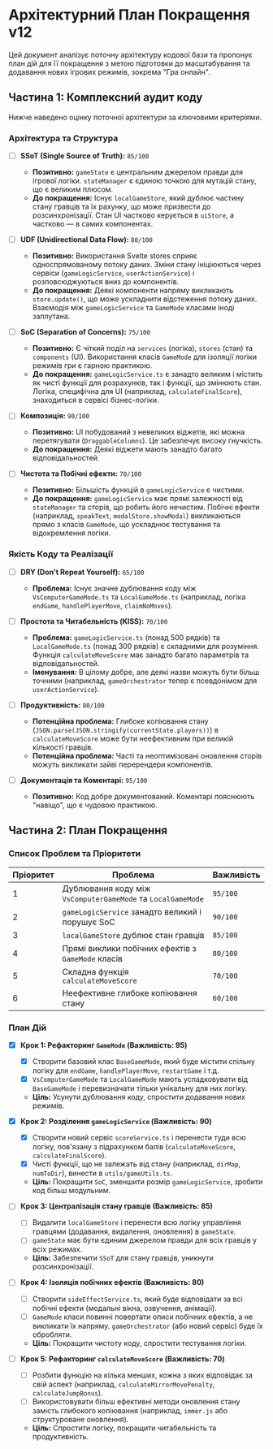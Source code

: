 # Архітектурний План Покращення v12

Цей документ аналізує поточну архітектуру кодової бази та пропонує план дій для її покращення з метою підготовки до масштабування та додавання нових ігрових режимів, зокрема "Гра онлайн".

## Частина 1: Комплексний аудит коду

Нижче наведено оцінку поточної архітектури за ключовими критеріями.

### Архітектура та Структура

- [ ] **SSoT (Single Source of Truth):** `85/100`
  - **Позитивно:** `gameState` є центральним джерелом правди для ігрової логіки. `stateManager` є єдиною точкою для мутацій стану, що є великим плюсом.
  - **До покращення:** Існує `localGameStore`, який дублює частину стану гравців та їх рахунку, що може призвести до розсинхронізації. Стан UI частково керується в `uiStore`, а частково — в самих компонентах.

- [ ] **UDF (Unidirectional Data Flow):** `80/100`
  - **Позитивно:** Використання Svelte stores сприяє односпрямованому потоку даних. Зміни стану ініціюються через сервіси (`gameLogicService`, `userActionService`) і розповсюджуються вниз до компонентів.
  - **До покращення:** Деякі компоненти напряму викликають `store.update()`, що може ускладнити відстеження потоку даних. Взаємодія між `gameLogicService` та `GameMode` класами іноді заплутана.

- [ ] **SoC (Separation of Concerns):** `75/100`
  - **Позитивно:** Є чіткий поділ на `services` (логіка), `stores` (стан) та `components` (UI). Використання класів `GameMode` для ізоляції логіки режимів гри є гарною практикою.
  - **До покращення:** `gameLogicService.ts` є занадто великим і містить як чисті функції для розрахунків, так і функції, що змінюють стан. Логіка, специфічна для UI (наприклад, `calculateFinalScore`), знаходиться в сервісі бізнес-логіки.

- [ ] **Композиція:** `90/100`
  - **Позитивно:** UI побудований з невеликих віджетів, які можна перетягувати (`DraggableColumns`). Це забезпечує високу гнучкість.
  - **До покращення:** Деякі віджети мають занадто багато відповідальностей.

- [ ] **Чистота та Побічні ефекти:** `70/100`
  - **Позитивно:** Більшість функцій в `gameLogicService` є чистими.
  - **До покращення:** `gameLogicService` має прямі залежності від `stateManager` та сторів, що робить його нечистим. Побічні ефекти (наприклад, `speakText`, `modalStore.showModal`) викликаються прямо з класів `GameMode`, що ускладнює тестування та відокремлення логіки.

### Якість Коду та Реалізації

- [ ] **DRY (Don't Repeat Yourself):** `65/100`
  - **Проблема:** Існує значне дублювання коду між `VsComputerGameMode.ts` та `LocalGameMode.ts` (наприклад, логіка `endGame`, `handlePlayerMove`, `claimNoMoves`).

- [ ] **Простота та Читабельність (KISS):** `70/100`
  - **Проблема:** `gameLogicService.ts` (понад 500 рядків) та `LocalGameMode.ts` (понад 300 рядків) є складними для розуміння. Функція `calculateMoveScore` має занадто багато параметрів та відповідальностей.
  - **Іменування:** В цілому добре, але деякі назви можуть бути більш точними (наприклад, `gameOrchestrator` тепер є псевдонімом для `userActionService`).

- [ ] **Продуктивність:** `80/100`
  - **Потенційна проблема:** Глибоке копіювання стану (`JSON.parse(JSON.stringify(currentState.players))`) в `calculateMoveScore` може бути неефективним при великій кількості гравців.
  - **Потенційна проблема:** Часті та неоптимізовані оновлення сторів можуть викликати зайві перерендери компонентів.

- [ ] **Документація та Коментарі:** `95/100`
  - **Позитивно:** Код добре документований. Коментарі пояснюють "навіщо", що є чудовою практикою.

## Частина 2: План Покращення

### Список Проблем та Пріоритети

| Пріоритет | Проблема                                                              | Важливість |
|-----------|-----------------------------------------------------------------------|------------|
| 1         | Дублювання коду між `VsComputerGameMode` та `LocalGameMode`           | `95/100`   |
| 2         | `gameLogicService` занадто великий і порушує SoC                      | `90/100`   |
| 3         | `localGameStore` дублює стан гравців                                  | `85/100`   |
| 4         | Прямі виклики побічних ефектів з `GameMode` класів                    | `80/100`   |
| 5         | Складна функція `calculateMoveScore`                                  | `70/100`   |
| 6         | Неефективне глибоке копіювання стану                                  | `60/100`   |

### План Дій

- [x] **Крок 1: Рефакторинг `GameMode` (Важливість: 95)**
  - [x] Створити базовий клас `BaseGameMode`, який буде містити спільну логіку для `endGame`, `handlePlayerMove`, `restartGame` і т.д.
  - [x] `VsComputerGameMode` та `LocalGameMode` мають успадковувати від `BaseGameMode` і перевизначати тільки унікальну для них логіку.
  - **Ціль:** Усунути дублювання коду, спростити додавання нових режимів.

- [x] **Крок 2: Розділення `gameLogicService` (Важливість: 90)**
  - [x] Створити новий сервіс `scoreService.ts` і перенести туди всю логіку, пов'язану з підрахунком балів (`calculateMoveScore`, `calculateFinalScore`).
  - [x] Чисті функції, що не залежать від стану (наприклад, `dirMap`, `numToDir`), винести в `utils/gameUtils.ts`.
  - **Ціль:** Покращити `SoC`, зменшити розмір `gameLogicService`, зробити код більш модульним.

- [ ] **Крок 3: Централізація стану гравців (Важливість: 85)**
  - [ ] Видалити `localGameStore` і перенести всю логіку управління гравцями (додавання, видалення, оновлення) в `gameState`.
  - [ ] `gameState` має бути єдиним джерелом правди для всіх гравців у всіх режимах.
  - **Ціль:** Забезпечити `SSoT` для стану гравців, уникнути розсинхронізації.

- [ ] **Крок 4: Ізоляція побічних ефектів (Важливість: 80)**
  - [ ] Створити `sideEffectService.ts`, який буде відповідати за всі побічні ефекти (модальні вікна, озвучення, анімації).
  - [ ] `GameMode` класи повинні повертати описи побічних ефектів, а не викликати їх напряму. `gameOrchestrator` (або новий сервіс) буде їх обробляти.
  - **Ціль:** Покращити чистоту коду, спростити тестування логіки.

- [ ] **Крок 5: Рефакторинг `calculateMoveScore` (Важливість: 70)**
  - [ ] Розбити функцію на кілька менших, кожна з яких відповідає за свій аспект (наприклад, `calculateMirrorMovePenalty`, `calculateJumpBonus`).
  - [ ] Використовувати більш ефективні методи оновлення стану замість глибокого копіювання (наприклад, `immer.js` або структуроване оновлення).
  - **Ціль:** Спростити логіку, покращити читабельність та продуктивність.